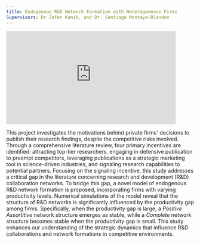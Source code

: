 ```yaml
---
title: Endogenous R&D Network Formation with Heterogeneous Firms
Supervisors: Dr Zafer Kanik, and Dr. Santiago Montaya-Blandon
---
```


<!-- <html>
   <iframe src="https://heydari-msadra.github.io/files//HHHLLL-SocialWelfare.html" title="Pairwise Stable Structures" width="60%" height="400" style="border:none;" ></iframe> 
</html> -->

<html>
   <iframe src="https://heydari-msadra.github.io/files//RandDNetwork.html" title="Link Creation Profit" width="90%" height="250" style="border:none;" ></iframe> 
</html>

This project investigates the motivations behind private firms' decisions to publish their research findings, despite the competitive risks involved. Through a comprehensive literature review, four primary incentives are identified: attracting top-tier researchers, engaging in defensive publication to preempt competitors, leveraging publications as a strategic marketing tool in science-driven industries, and signaling research capabilities to potential partners.
Focusing on the signaling incentive, this study addresses a critical gap in the literature concerning research and development (R\&D) collaboration networks. To bridge this gap, a novel model of endogenous R\&D network formation is proposed, incorporating firms with varying productivity levels. Numerical simulations of the model reveal that the structure of R\&D networks is significantly influenced by the productivity gap among firms. Specifically, when the productivity gap is large, a _Positive Assortitive_ network structure emerges as stable, while a _Complete_ network structure becomes stable when the productivity gap is small. This study enhances our understanding of the strategic dynamics that influence R\&D collaborations and network formations in competitive environments.
